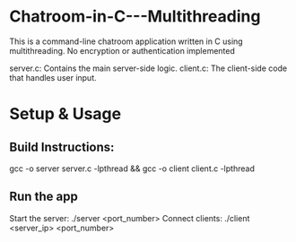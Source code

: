 # Chatroom-in-C---Multithreading
This is a command-line chatroom application written in C using multithreading. No encryption or authentication implemented

server.c: Contains the main server-side logic.
client.c: The client-side code that handles user input.

# Setup & Usage

## Build Instructions:
gcc -o server server.c -lpthread && gcc -o client client.c -lpthread

## Run the app
Start the server: ./server <port_number> 
Connect clients: ./client <server_ip> <username> <port_number> 
